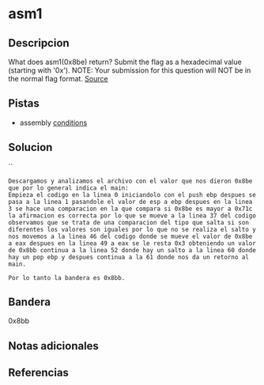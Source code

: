 # asm1
## Descripcion
What does asm1(0x8be) return? Submit the flag as a hexadecimal value (starting with '0x'). NOTE: Your submission for this question will NOT be in the normal flag format. [Source](https://jupiter.challenges.picoctf.org/static/66c927e32f3d7be7a62d13a7c2250943/test.S)

## Pistas
- assembly [conditions](https://www.tutorialspoint.com/assembly_programming/assembly_conditions.htm)
## Solucion
``
```
Descargamos y analizamos el archivo con el valor que nos dieron 0x8be que por lo general indica el main:
Empieza el codigo en la linea 0 iniciandolo con el push ebp despues se pasa a la linea 1 pasandole el valor de esp a ebp despues en la linea 3 se hace una comparacion en la que compara si 0x8be es mayor a 0x71c la afirmacion es correcta por lo que se mueve a la linea 37 del codigo observamos que se trata de una comparacion del tipo que salta si son diferentes los valores son iguales por lo que no se realiza el salto y nos movemos a la linea 46 del codigo donde se mueve el valor de 0x8be a eax despues en la linea 49 a eax se le resta 0x3 obteniendo un valor de 0x8bb continua a la linea 52 donde hay un salto a la linea 60 donde hay un pop ebp y despues continua a la 61 donde nos da un retorno al main.

Por lo tanto la bandera es 0x8bb.

```


## Bandera
0x8bb

## Notas adicionales

## Referencias

